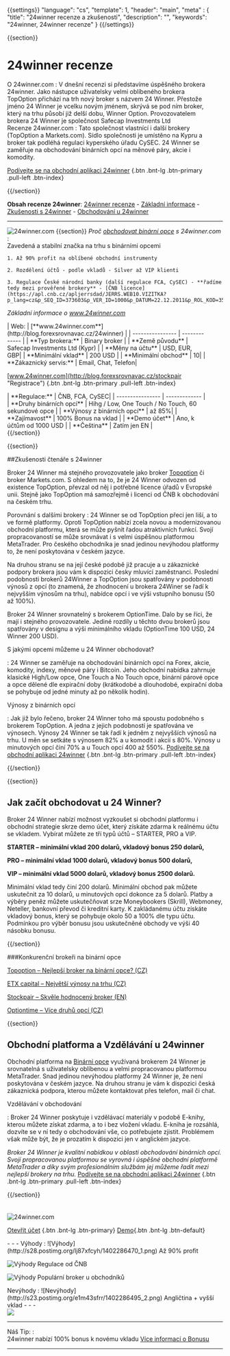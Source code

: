 ﻿{{settings}}
  "language": "cs",
  "template": 1,
  "header": "main",
  "meta" : {
    "title": "24winner recenze a zkušenosti",
    "description": "",
    "keywords": "24winner, 24winner recenze"
  }
{{/settings}}
<span itemprop="reviewRating" itemscope itemtype="http://schema.org/Rating">
  <meta itemprop="worstRating" content="1"/>
  <meta itemprop="ratingValue" content="87"/>
  <meta itemprop="bestRating" content="100"/>
</span>
<meta itemprop="itemreviewed" content="Stockpair">
<meta itemprop="author" content="ForexSrovnávač.cz">

<div class="row">
<div class="col-md-9" role="main" markdown="1">

{{section}}

# 24winner recenze
<div class="row" style="width:92%">
  <div class="col-md-6" markdown="1">
O 24winner.com
:    
V dnešní recenzi si představíme úspěšného brokera 24winner. Jako nástupce uživatelsky velmi oblíbeného brokera TopOption přichází na trh nový broker s názvem 24 Winner. Přestože jméno 24 Winner je vcelku novým jménem, skrývá se pod ním broker, který na trhu působí již delší dobu, Winner Option. Provozovatelem brokera 24 Winner je společnost Safecap Investments Ltd

</div>
  <div class="col-md-6" markdown="1">
Recenze 24winner.com
:    
Tato společnost vlastnící i další brokery (TopOption a Markets.com). Sídlo společnosti je umístěno na Kypru a broker tak podléhá regulaci kyperského úřadu CySEC. 24 Winner se zaměřuje na obchodování binárních opcí na měnové páry, akcie i komodity.

[Podívejte se na obchodní aplikaci 24winner](http://blog.forexsrovnavac.cz/24winner "Registrace") {.btn .bnt-lg .btn-primary .pull-left .btn-index}

</div>
</div>
{{/section}}

**Obsah recenze 24winner**: [24winner recenze](http://forexsrovnavac.cz/24winner#section-1) - [Základní informace](http://forexsrovnavac.cz/24winner#section-2) - [Zkušenosti s 24winner](http://forexsrovnavac.cz/24winner#section-3) - [Obchodování u 24winner](http://forexsrovnavac.cz/24winner#section-4)
- - -
![24winner.com](http://blog.forexsrovnavac.cz/wp-content/uploads/2015/04/2015-04-30-16_00_25-24Winner-%E2%80%93-Option-%E2%80%93-Your-Winning-Option-for-Trading-Binary-Options.png) 
{{section}}
*Proč [obchodovat binární opce](http://www.forexsrovnavac.cz/binarni-opce) s 24winner.com*
:    
     Zavedená a stabilní značka na trhu s binárními opcemi

    1. Až 90% profit na oblíbené obchodní instrumenty
    
    2. Rozdělení účtů - podle vkladů - Silver až VIP klienti

    3. Regulace České národní banky (další regulace FCA, CySEC) - **řadíme tedy mezi prověřené brokery** - [ČNB licence](https://apl.cnb.cz/apljerrsdad/JERRS.WEB10.VIZITKA?p_lang=cz&p_SEQ_ID=373603&p_VER_ID=1000&p_DATUM=22.12.2011&p_ROL_KOD=35)


*Základní informace o www.24winner.com*
<div class="row" style="width:92%">
  <div class="col-md-6" markdown="1">
| Web:     |   [**www.24winner.com**](http://blog.forexsrovnavac.cz/24winner) |
| ---------------- | ------------- |
| **Typ brokera:**   | Binary broker  |
| **Země původu**   | Safecap Investments Ltd (Kypr)  |
| **Měny na účtu** | USD, EUR, GBP|
| **Minimální vklad** | 200 USD |
| **Minimální obchod**  | 10|
| **Zákaznický servis:**  | Email, Chat, Telefon|

[www.24winner.com](http://blog.forexsrovnavac.cz/stockpair "Registrace") {.btn .bnt-lg .btn-primary .pull-left .btn-index}

  </div>
  <div class="col-md-6" markdown="1">
| **Regulace:**  | ČNB, FCA, CySEC|
| ---------------- | ------------- |
| **Druhy binárních opcí**  | Hihg / Low, One Touch / No Touch, 60 sekundové opce |
| **Výnosy z binárních opcí**  | až 85%|
| **Zajímavost**  | 100% Bonus na vklad |
| **Demo účet**  | Ano, k účtům od 1000 USD |
| **Čeština**  | Zatím jen EN |

</div>
</div>
{{/section}}

{{section}}

##Zkušenosti čtenáře s 24winner

Broker 24 Winner má stejného provozovatele jako broker [Topoption](http://blog.forexsrovnavac.cz/24winner "Topoption recenze") či broker Markets.com. S ohledem na to, že je 24 Winner odvozen od existence TopOption, převzal od něj i potřebné licence úřadů v Evropské unii. Stejně jako TopOption má samozřejmě i licenci od ČNB k obchodování na českém trhu.

Porovnání s dalšími brokery
:    24 Winner se od TopOption přeci jen liší, a to ve formě platformy. Oproti TopOption nabízí zcela novou a modernizovanou obchodní platformu, která se může pyšnit řadou atraktivních funkcí. Svojí propracovaností se může srovnávat i s velmi úspěšnou platformou MetaTrader. Pro českého obchodníka je snad jedinou nevýhodou platformy to, že není poskytována v českém jazyce. 

Na druhou stranu se na její české podobě již pracuje a u zákaznické podpory brokera jsou vám k dispozici česky mluvící zaměstnanci. Poslední podobnosti brokerů 24Winner a TopOption jsou spatřovány v podobnosti výnosů z opcí (to znamená, že zhodnocení u brokera 24Winer se řadí k nejvyšším výnosům na trhu), nabídce opcí i ve výši vstupního bonusu (50 až 100%).

Broker 24 Winner srovnatelný s brokerem OptionTime. Dalo by se říci, že mají i stejného provozovatele. Jediné rozdíly u těchto dvou brokerů jsou spatřovány v designu a výši minimálního vkladu (OptionTime 100 USD, 24 Winner 200 USD).

S jakými opcemi můžeme u 24 Winner obchodovat?

:    24 Winner se zaměřuje na obchodování binárních opcí na Forex, akcie, komodity, indexy, měnové páry i Bitcoin. Jeho obchodní nabídka zahrnuje klasické High/Low opce, One Touch a No Touch opce, binární párové opce a opce dělené dle expirační doby (krátkodobé a dlouhodobé, expirační doba se pohybuje od jedné minuty až po několik hodin).

Výnosy z binárních opcí

:    Jak již bylo řečeno, broker 24 Winner toho má spoustu podobného s brokerem TopOption. A jedna z jejich podobností je spatřována ve výnosech. Výnosy 24 Winner se tak řadí k jedněm z nejvyšších výnosů na trhu. U měn se setkáte s výnosem 82% a u komodit i akcií s 80%. Výnosy u minutových opcí činí 70% a u Touch opcí 400 až 550%.
[Podívejte se na obchodní aplikaci 24winner](http://blog.forexsrovnavac.cz/24winner "Registrace") {.btn .bnt-lg .btn-primary .pull-left .btn-index}


{{/section}}

{{section}}
## Jak začít obchodovat u 24 Winner?

Broker 24 Winner nabízí možnost vyzkoušet si obchodní platformu i obchodní strategie skrze demo účet, který získáte zdarma k reálnému účtu se vkladem. Vybírat můžete ze tří typů účtů – STARTER, PRO a VIP.

**STARTER – minimální vklad 200 dolarů, vkladový bonus 250 dolarů,**
 
**PRO – minimální vklad 1000 dolarů, vkladový bonus 500 dolarů,**

**VIP – minimální vklad 5000 dolarů, vkladový bonus 2500 dolarů.**

Minimální vklad tedy činí 200 dolarů. Minimální obchod pak můžete uskutečnit za 10 dolarů, u minutových opcí dokonce za 5 dolarů. Platby a výběry peněz můžete uskutečňovat srze Moneybookers (Skrill), Webmoney, Neteller, bankovní převod či kreditní karty. K zakládanému účtu získáte vkladový bonus, který se pohybuje okolo 50 a 100% dle typu účtu. Podmínkou pro výběr bonusu jsou uskutečněné obchody ve výši 40 násobku bonusu.


{{/section}}

###Konkurenční brokeři na binární opce

[Topoption – Nejlepší broker na binární opce? (CZ)](http://www.forexsrovnavac.cz/topoption "TopOption recenze")

[ETX capital – Největší výnosy na trhu  (CZ)](http://www.forexsrovnavac.cz/etx-capital-zkusenosti "ETX capital recenze")

[Stockpair – Skvěle hodnocený broker (EN)](http://www.forexsrovnavac.cz/stockpair "Stockpair recenze")

[Optiontime – Více druhů opcí (CZ)](http://www.forexsrovnavac.cz/optiontime "Optiontime recenze")


{{section}}
## Obchodní platforma a Vzdělávání u 24winner

Obchodní platforma na [Binární opce](http://www.forexsrovnavac.cz/binarni-opce "Binární opce") využívaná brokerem 24 Winner je srovnatelná s uživatelsky oblíbenou a velmi propracovanou platformou MetaTrader. Snad jedinou nevýhodou platformy 24 Winner je, že není poskytována v českém jazyce. Na druhou stranu je vám k dispozici česká zákaznická podpora, kterou můžete kontaktovat přes telefon, mail či chat.

Vzdělávání v obchodování

:     Broker 24 Winner poskytuje i vzdělávací materiály v podobě E-knihy, kterou můžete získat zdarma, a to i bez vložení vkladu. E-kniha je rozsáhlá, dozvíte se v ní tedy o obchodování vše, co potřebujete zjistit. Problémem však může být, že je prozatím k dispozici jen v anglickém jazyce.

*Broker 24 Winner je kvalitní nabídkou v oblasti obchodování binárních opcí. Svojí propracovanou platformou se vyrovná i úspěšné obchodní platformě MetaTrader a díky svým profesionálním službám jej můžeme řadit mezi nejlepší brokery na trhu.*
[Podívejte se na obchodní aplikaci 24winner](http://blog.forexsrovnavac.cz/24winner "Registrace") {.btn .bnt-lg .btn-primary .pull-left .btn-index}


{{/section}}



</div>
<div class="col-md-3" markdown="1">
<div class="well" markdown="1" style="margin-top: 2.5em">
  

![24winner.com](http://blog.forexsrovnavac.cz/wp-content/uploads/2015/04/24Winner.png) 

[Otevřít účet](http://blog.forexsrovnavac.cz/24winner "Reálný účet") {.btn .bnt-lg .btn-primary} [Demo](http://blog.forexsrovnavac.cz/24winner "Demo účet"){.btn .bnt-lg .btn-default}
</div>
<div class="container-fluid" markdown="1">


</div>
<div class="container-fluid" markdown="1">

</div>
<div class="container-fluid" markdown="1">
- - -
Výhody
:   
![Výhody](http://s28.postimg.org/lj87xfcyh/1402286470_1.png)     Až 90% profit

![Výhody](http://s28.postimg.org/lj87xfcyh/1402286470_1.png)     Regulace od ČNB

![Výhody](http://s28.postimg.org/lj87xfcyh/1402286470_1.png)     Populární broker u obchodníků

</div>
<div class="container-fluid" markdown="1">
Nevýhody
:   
![Nevýhody](http://s23.postimg.org/e1m43sfrr/1402286495_2.png)     Angličtina + vyšší vklad
- - -
</div>
<div class="container-fluid" markdown="1">
<a href="http://blog.forexsrovnavac.cz/stockpair" alt="Demo účet" target="_blank">
 <img src="http://blog.forexsrovnavac.cz/wp-content/uploads/2014/10/informace.png" width="" height=""/>

</a>

- - -
Náš Tip:
:    
24winner nabízí 100% bonus k novému vkladu [Více informací o Bonusu](http://blog.forexsrovnavac.cz/24winner)
- - -

</div>
</div>
</div>
